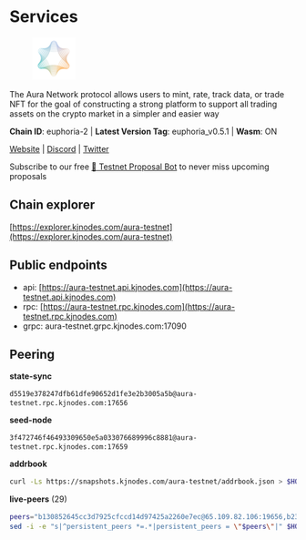 # Services

<figure><img src="https://raw.githubusercontent.com/kj89/cosmos-images/main/logos/aura.png" alt=""><figcaption></figcaption></figure>

The Aura Network protocol allows users to mint, rate, track data,  or trade NFT for the goal of constructing a strong platform to  support all trading assets on the crypto market in a simpler and easier way

**Chain ID**: euphoria-2 | **Latest Version Tag**: euphoria_v0.5.1 | **Wasm**: ON

[Website](https://aura.network) | [Discord](https://discord.gg/hpvF5QcWRf) | [Twitter](https://twitter.com/AuraNetworkHQ)



Subscribe to our free [🤖 Testnet Proposal Bot](https://t.me/kjnodes_testnet_proposal_bot) to never miss upcoming proposals


## Chain explorer
[https://explorer.kjnodes.com/aura-testnet](https://explorer.kjnodes.com/aura-testnet)

## Public endpoints

* api: [https://aura-testnet.api.kjnodes.com](https://aura-testnet.api.kjnodes.com)
* rpc: [https://aura-testnet.rpc.kjnodes.com](https://aura-testnet.rpc.kjnodes.com)
* grpc: aura-testnet.grpc.kjnodes.com:17090

## Peering

**state-sync**

```text
d5519e378247dfb61dfe90652d1fe3e2b3005a5b@aura-testnet.rpc.kjnodes.com:17656
```

**seed-node**

```text
3f472746f46493309650e5a033076689996c8881@aura-testnet.rpc.kjnodes.com:17659
```

**addrbook**
```bash
curl -Ls https://snapshots.kjnodes.com/aura-testnet/addrbook.json > $HOME/.aura/config/addrbook.json
```

**live-peers** (29)
```bash
peers="b130852645cc3d7925cfccd14d97425a2260e7ec@65.109.82.106:19656,b2394ad608075aa405cdf4ab55e36376d93f7b1d@65.108.206.118:56656,bfef15bb8b4cbc4fb777aa33e75e6064cc1ba5bf@185.144.99.14:26656,2e1407476ad3566eb11ac92ad1df4782c7ba83dd@18.143.61.108:26656,7812205773ac30f3d47200ac2391c79896c60135@54.254.220.113:26656,d5519e378247dfb61dfe90652d1fe3e2b3005a5b@65.109.68.190:17656,3152129889968fe62faca92c7dd95bae190c92e5@135.181.142.60:15602,fdcc8f1ca406213d79947c5f38920a085ed90c0f@136.36.73.232:26676,21f7e0a082bb1f156f8efdf6b6d36f505605584b@65.108.192.123:43656,e3dbeeeb2dea9912610b92a436dfe3cb831a94e4@65.108.195.29:36126,4fba969fac7a67f3e6dedc3d54fdb9116382a6e0@65.21.94.31:26656,855b0ff76f5a80ab7f322e818263835d009de052@46.4.5.45:21756,3d6b07bdb11754c8c8512525dac109d8bdee3857@65.21.53.39:7656,6ef01ca6714aa8127d1b21b5339909ca6319dae0@144.76.97.251:26776,7cad1bcb2ad777dba21840832341f2ce14bae1a5@5.75.174.126:26656,0770c2687cc34d59ca62270960d3ffcad6e42cf8@65.108.233.44:21656,e874935eee84c8313dbb52ba497aed2d8d1f1245@65.108.237.231:27656,241bd90cceab3ca7d5d4bcf79bca22c6255ec94b@135.148.233.0:26656,94f09cc1e0d2357c8c8423589c42dc7721387a60@176.9.44.113:26686,705e3c2b2b554586976ed88bb27f68e4c4176a33@13.250.223.114:26656,e4d8765b82baf3f69c0dc6e5e0488705fa3ceddd@95.217.144.107:21756,ab2b8330cd137984de0654561a31f461d8433424@88.99.3.158:21756,fb3d13cb2e8ad1a1cae7dc1f21c62411007df9f8@85.10.193.246:33656,720d5ff149ba60453d3bfab2beb78f75e22cd539@34.66.22.239:26656,314e6c8fe910618e7ec56048b30040e734fa41ff@89.117.56.126:25056,b9243524f659f2ff56691a4b2919c3060b2bb824@13.214.5.1:26656,38b49491b5eb8e4edb31e81acbadc42d50047a9e@66.206.2.162:27656,9df9e8307e3e671c9bcd1a23f0b73b45f2b8003d@65.109.88.251:35656,d74774b137ce78a61ccbe9c30ff8ec8cb969247d@89.58.59.10:26656"
sed -i -e "s|^persistent_peers *=.*|persistent_peers = \"$peers\"|" $HOME/.aura/config/config.toml
```
